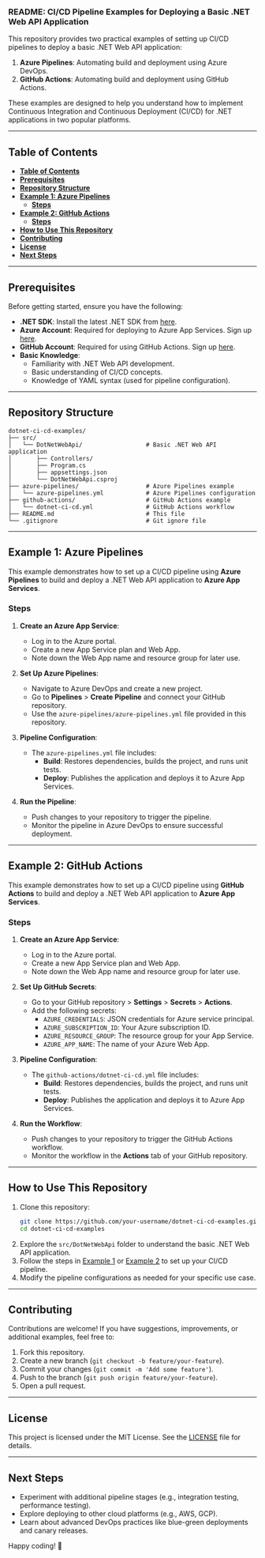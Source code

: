 ### **README: CI/CD Pipeline Examples for Deploying a Basic .NET Web API Application**

This repository provides two practical examples of setting up CI/CD pipelines to deploy a basic .NET Web API application:

1. **Azure Pipelines**: Automating build and deployment using Azure DevOps.
2. **GitHub Actions**: Automating build and deployment using GitHub Actions.

These examples are designed to help you understand how to implement Continuous Integration and Continuous Deployment (CI/CD) for .NET applications in two popular platforms.

---

## **Table of Contents**

- [**Table of Contents**](#table-of-contents)
- [**Prerequisites**](#prerequisites)
- [**Repository Structure**](#repository-structure)
- [**Example 1: Azure Pipelines**](#example-1-azure-pipelines)
  - [**Steps**](#steps)
- [**Example 2: GitHub Actions**](#example-2-github-actions)
  - [**Steps**](#steps-1)
- [**How to Use This Repository**](#how-to-use-this-repository)
- [**Contributing**](#contributing)
- [**License**](#license)
- [**Next Steps**](#next-steps)

---

## **Prerequisites**

Before getting started, ensure you have the following:

- **.NET SDK**: Install the latest .NET SDK from [here](https://dotnet.microsoft.com/download).
- **Azure Account**: Required for deploying to Azure App Services. Sign up [here](https://azure.microsoft.com/).
- **GitHub Account**: Required for using GitHub Actions. Sign up [here](https://github.com/).
- **Basic Knowledge**:
  - Familiarity with .NET Web API development.
  - Basic understanding of CI/CD concepts.
  - Knowledge of YAML syntax (used for pipeline configuration).

---

## **Repository Structure**

```
dotnet-ci-cd-examples/
├── src/
│   └── DotNetWebApi/                  # Basic .NET Web API application
│       ├── Controllers/
│       ├── Program.cs
│       ├── appsettings.json
│       └── DotNetWebApi.csproj
├── azure-pipelines/                   # Azure Pipelines example
│   └── azure-pipelines.yml            # Azure Pipelines configuration
├── github-actions/                    # GitHub Actions example
│   └── dotnet-ci-cd.yml               # GitHub Actions workflow
├── README.md                          # This file
└── .gitignore                         # Git ignore file
```

---

## **Example 1: Azure Pipelines**

This example demonstrates how to set up a CI/CD pipeline using **Azure Pipelines** to build and deploy a .NET Web API application to **Azure App Services**.

### **Steps**

1. **Create an Azure App Service**:

   - Log in to the Azure portal.
   - Create a new App Service plan and Web App.
   - Note down the Web App name and resource group for later use.

2. **Set Up Azure Pipelines**:

   - Navigate to Azure DevOps and create a new project.
   - Go to **Pipelines** > **Create Pipeline** and connect your GitHub repository.
   - Use the `azure-pipelines/azure-pipelines.yml` file provided in this repository.

3. **Pipeline Configuration**:

   - The `azure-pipelines.yml` file includes:
     - **Build**: Restores dependencies, builds the project, and runs unit tests.
     - **Deploy**: Publishes the application and deploys it to Azure App Services.

4. **Run the Pipeline**:
   - Push changes to your repository to trigger the pipeline.
   - Monitor the pipeline in Azure DevOps to ensure successful deployment.

---

## **Example 2: GitHub Actions**

This example demonstrates how to set up a CI/CD pipeline using **GitHub Actions** to build and deploy a .NET Web API application to **Azure App Services**.

### **Steps**

1. **Create an Azure App Service**:

   - Log in to the Azure portal.
   - Create a new App Service plan and Web App.
   - Note down the Web App name and resource group for later use.

2. **Set Up GitHub Secrets**:

   - Go to your GitHub repository > **Settings** > **Secrets** > **Actions**.
   - Add the following secrets:
     - `AZURE_CREDENTIALS`: JSON credentials for Azure service principal.
     - `AZURE_SUBSCRIPTION_ID`: Your Azure subscription ID.
     - `AZURE_RESOURCE_GROUP`: The resource group for your App Service.
     - `AZURE_APP_NAME`: The name of your Azure Web App.

3. **Pipeline Configuration**:

   - The `github-actions/dotnet-ci-cd.yml` file includes:
     - **Build**: Restores dependencies, builds the project, and runs unit tests.
     - **Deploy**: Publishes the application and deploys it to Azure App Services.

4. **Run the Workflow**:
   - Push changes to your repository to trigger the GitHub Actions workflow.
   - Monitor the workflow in the **Actions** tab of your GitHub repository.

---

## **How to Use This Repository**

1. Clone this repository:
   ```bash
   git clone https://github.com/your-username/dotnet-ci-cd-examples.git
   cd dotnet-ci-cd-examples
   ```
2. Explore the `src/DotNetWebApi` folder to understand the basic .NET Web API application.
3. Follow the steps in [Example 1](#example-1-azure-pipelines) or [Example 2](#example-2-github-actions) to set up your CI/CD pipeline.
4. Modify the pipeline configurations as needed for your specific use case.

---

## **Contributing**

Contributions are welcome! If you have suggestions, improvements, or additional examples, feel free to:

1. Fork this repository.
2. Create a new branch (`git checkout -b feature/your-feature`).
3. Commit your changes (`git commit -m 'Add some feature'`).
4. Push to the branch (`git push origin feature/your-feature`).
5. Open a pull request.

---

## **License**

This project is licensed under the MIT License. See the [LICENSE](LICENSE) file for details.

---

## **Next Steps**

- Experiment with additional pipeline stages (e.g., integration testing, performance testing).
- Explore deploying to other cloud platforms (e.g., AWS, GCP).
- Learn about advanced DevOps practices like blue-green deployments and canary releases.

Happy coding! 🚀
